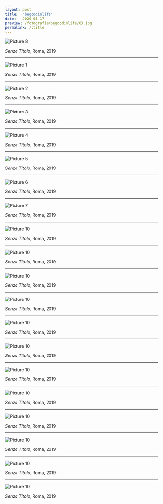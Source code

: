 ```yaml
---
layout: post
title:  "begoodinlife"
date:   2020-03-17
preview: /fotografia/begoodinlife/03.jpg
permalink: /:title
---
```


![Picture 8](08.jpg)

_Senza Titolo_, Roma, 2019

---

![Picture 1](./01.jpg)

_Senza Titolo_, Roma, 2019

---

![Picture 2](./02.jpg)

_Senza Titolo_, Roma, 2019

---

![Picture 3](./03.jpg)

_Senza Titolo_, Roma, 2019

---

![Picture 4](./04.jpg)

_Senza Titolo_, Roma, 2019

---

![Picture 5](./05.jpg)

_Senza Titolo_, Roma, 2019

---

![Picture 6](./06.jpg)

_Senza Titolo_, Roma, 2019

---

![Picture 7](./07.jpg)

_Senza Titolo_, Roma, 2019

---

![Picture 10](./010.jpg)

_Senza Titolo_, Roma, 2019

---

![Picture 10](./011.jpg)

_Senza Titolo_, Roma, 2019

---

![Picture 10](./012.jpg)

_Senza Titolo_, Roma, 2019

---

![Picture 10](./013.jpg)

_Senza Titolo_, Roma, 2019

---

![Picture 10](./014.jpg)

_Senza Titolo_, Roma, 2019

---

![Picture 10](./015.jpg)

_Senza Titolo_, Roma, 2019

---

![Picture 10](./016.jpg)

_Senza Titolo_, Roma, 2019

---

![Picture 10](./017.jpg)

_Senza Titolo_, Roma, 2019

---

![Picture 10](./018.jpg)

_Senza Titolo_, Roma, 2019

---

![Picture 10](./019.jpg)

_Senza Titolo_, Roma, 2019

---

![Picture 10](./020.jpg)

_Senza Titolo_, Roma, 2019

---

![Picture 10](./021.jpg)

_Senza Titolo_, Roma, 2019




